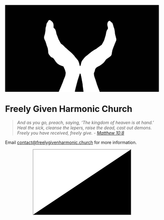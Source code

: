 <img src="images/giving-hands.jpg" alt="White silhouette of giving hands on a black background" style="margin: auto; display: block;" max-width="100%" height="auto"/>

# Freely Given Harmonic Church

> *And as you go, preach, saying, ‘The kingdom of heaven is at hand.’ Heal the sick, cleanse the lepers, raise the dead, cast out demons. Freely you have received, freely give.* - [*Matthew 10:8*](https://biblehub.com/matthew/10-8.htm)

Email [contact@freelygivenharmonic.church](mailto:contact@freelygivenharmonic.church) for more information.

<img src="images/Anarcho-Pacifist_flag.png" alt="Anarcho-Pacifist flag" style="border:1px solid grey; margin: auto; display: block;" max-width="100%" height="auto"/> 
